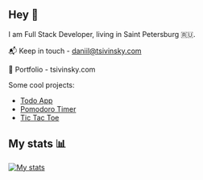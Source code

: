 ## Hey 👋

I am Full Stack Developer, living in Saint Petersburg :ru:.

:mailbox_with_mail: Keep in touch - daniil@tsivinsky.com

:rocket: Portfolio - tsivinsky.com

Some cool projects:
- [Todo App](https://todo.tsivinsky.com)
- [Pomodoro Timer](https://pomo.tsivinsky.com)
- [Tic Tac Toe](https://tic-tac-toe.tsivinsky.com)

## My stats 📊

[![My stats](https://github-readme-stats.vercel.app/api?username=tsivinsky)](https://github.com/anuraghazra/github-readme-stats)

